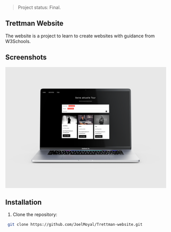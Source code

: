 > Project status: Final.

## Trettman Website
The website is a project to learn to create websites with guidance from W3Schools.

## Screenshots

 ![Image of Website](img/trettman.png)

## Installation
1. Clone the repository:
```bash
 git clone https://github.com/JoelMoyal/Trettman-website.git
```

